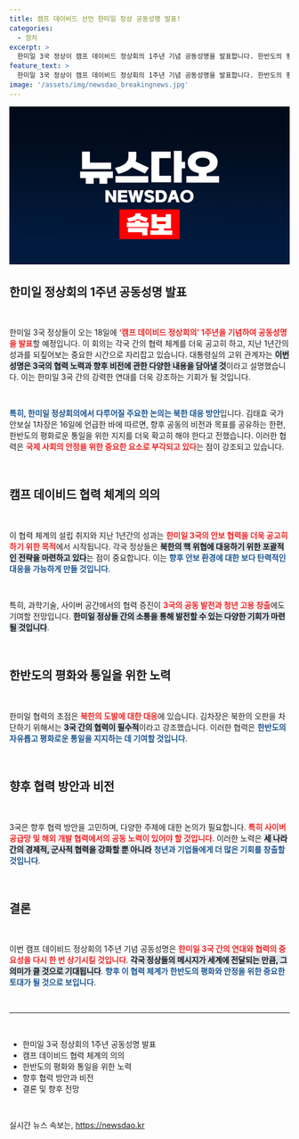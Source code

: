 ```yaml
---
title: 캠프 데이비드 선언 한미일 정상 공동성명 발표!
categories:
  - 정치
excerpt: >
  한미일 3국 정상이 캠프 데이비드 정상회의 1주년 기념 공동성명을 발표합니다. 한반도의 평화와 통일을 위한 강력한 협력 메시지, 이들의 미래 비전을 놓치지 마세요!
feature_text: >
  한미일 3국 정상이 캠프 데이비드 정상회의 1주년 기념 공동성명을 발표합니다. 한반도의 평화와 통일을 위한 강력한 협력 메시지, 이들의 미래 비전을 놓치지 마세요!
image: '/assets/img/newsdao_breakingnews.jpg'
---
```


<p><img src="/assets/img/newsdao_breakingnews.jpg" alt="koreaapp 속보" /></p>

<h2 data-ke-size="size26">한미일 정상회의 1주년 공동성명 발표</h2>

<p data-ke-size="size16">&nbsp;</p>

<p>한미일 3국 정상들이 오는 18일에 <b><span style="color: #ee2323;">‘캠프 데이비드 정상회의’ 1주년을 기념하여 공동성명을 발표</span></b>할 예정입니다. 이 회의는 각국 간의 협력 체계를 더욱 공고히 하고, 지난 1년간의 성과를 되짚어보는 중요한 시간으로 자리잡고 있습니다. 대통령실의 고위 관계자는 <b><span style="background-color: #21538527;">이번 성명은 3국의 협력 노력과 향후 비전에 관한 다양한 내용을 담아낼 것</span></b>이라고 설명했습니다. 이는 한미일 3국 간의 강력한 연대를 더욱 강조하는 기회가 될 것입니다.</p>

<p data-ke-size="size16">&nbsp;</p>

<p><b><span style="color: #1a5490;">특히, 한미일 정상회의에서 다루어질 주요한 논의는 북한 대응 방안</span></b>입니다. 김태효 국가안보실 1차장은 16일에 언급한 바에 따르면, 향후 공동의 비전과 목표를 공유하는 한편, 한반도의 평화로운 통일을 위한 지지를 더욱 확고히 해야 한다고 전했습니다. 이러한 협력은 <b><span style="color: #ee2323;">국제 사회의 안정을 위한 중요한 요소로 부각되고 있다</span></b>는 점이 강조되고 있습니다.</p>

<p data-ke-size="size16">&nbsp;</p>

<h2 data-ke-size="size26">캠프 데이비드 협력 체계의 의의</h2>

<p data-ke-size="size16">&nbsp;</p>

<p>이 협력 체계의 설립 취지와 지난 1년간의 성과는 <b><span style="color: #ee2323;">한미일 3국의 안보 협력을 더욱 공고히 하기 위한 목적</span></b>에서 시작됩니다. 각국 정상들은 <b><span style="background-color: #21538527;">북한의 핵 위협에 대응하기 위한 포괄적인 전략을 마련하고 있다</span></b>는 점이 중요합니다. 이는 <b><span style="color: #1a5490;">향후 안보 환경에 대한 보다 탄력적인 대응을 가능하게 만들 것입니다</span></b>.</p>

<p data-ke-size="size16">&nbsp;</p>

<p>특히, 과학기술, 사이버 공간에서의 협력 증진이 <b><span style="color: #ee2323;">3국의 공동 발전과 청년 고용 창출</span></b>에도 기여할 전망입니다. <b><span style="background-color: #21538527;">한미일 정상들 간의 소통을 통해 발전할 수 있는 다양한 기회가 마련될 것입니다</span></b>.</p>

<p data-ke-size="size16">&nbsp;</p>

<h2 data-ke-size="size26">한반도의 평화와 통일을 위한 노력</h2>

<p data-ke-size="size16">&nbsp;</p>

<p>한미일 협력의 초점은 <b><span style="color: #ee2323;">북한의 도발에 대한 대응</span></b>에 있습니다. 김차장은 북한의 오판을 차단하기 위해서는 <b><span style="background-color: #21538527;">3국 간의 협력이 필수적</span></b>이라고 강조했습니다. 이러한 협력은 <b><span style="color: #1a5490;">한반도의 자유롭고 평화로운 통일을 지지하는 데 기여할 것입니다</span></b>.</p>

<p data-ke-size="size16">&nbsp;</p>

<h2 data-ke-size="size26">향후 협력 방안과 비전</h2>

<p data-ke-size="size16">&nbsp;</p>

<p>3국은 향후 협력 방안을 고민하며, 다양한 주제에 대한 논의가 필요합니다. <b><span style="color: #ee2323;">특히 사이버 공급망 및 해외 개발 협력에서의 공동 노력이 있어야 할 것입니다</span></b>. 이러한 노력은 <b><span style="background-color: #21538527;">세 나라 간의 경제적, 군사적 협력을 강화할 뿐 아니라</span></b> <b><span style="color: #1a5490;">청년과 기업들에게 더 많은 기회를 창출할 것입니다</span></b>.</p>

<p data-ke-size="size16">&nbsp;</p>

<h2 data-ke-size="size26">결론</h2>

<p data-ke-size="size16">&nbsp;</p>

<p>이번 캠프 데이비드 정상회의 1주년 기념 공동성명은 <b><span style="color: #ee2323;">한미일 3국 간의 연대와 협력의 중요성을 다시 한 번 상기시킬 것입니다</span></b>. <b><span style="background-color: #21538527;">각국 정상들의 메시지가 세계에 전달되는 만큼, 그 의미가 클 것으로 기대됩니다</span></b>. <b><span style="color: #1a5490;">향후 이 협력 체계가 한반도의 평화와 안정을 위한 중요한 토대가 될 것으로 보입니다</span></b>.</p>

<p data-ke-size="size16">&nbsp;</p>

<hr>

<p data-ke-size="size16">&nbsp;</p>

<ul>
<li>한미일 3국 정상회의 1주년 공동성명 발표</li>
<li>캠프 데이비드 협력 체계의 의의</li>
<li>한반도의 평화와 통일을 위한 노력</li>
<li>향후 협력 방안과 비전</li>
<li>결론 및 향후 전망</li>
</ul>

<p data-ke-size="size16">&nbsp;</p>
실시간 뉴스 속보는, <a href="https://newsdao.kr" rel="dofollow">https://newsdao.kr</a>


